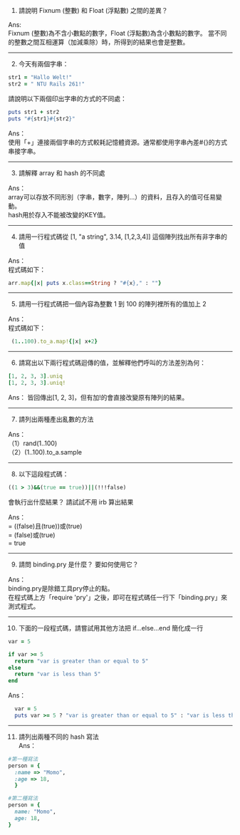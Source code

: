 1. 請說明 Fixnum (整數) 和 Float (浮點數) 之間的差異？

Ans:  
Fixnum (整數)為不含小數點的數字，Float (浮點數)為含小數點的數字。 
當不同的整數之間互相運算（加減乘除）時，所得到的結果也會是整數。

---
2. 今天有兩個字串：
  ```ruby 
  str1 = "Hallo Welt!" 
  str2 = " NTU Rails 261!"
  ```
請說明以下兩個印出字串的方式的不同處：
  ```ruby
  puts str1 + str2
  puts "#{str1}#{str2}"
  ```

Ans：  
使用「+」連接兩個字串的方式較耗記憶體資源。通常都使用字串內差#{}的方式串接字串。

---

3. 請解釋 array 和 hash 的不同處   

Ans：  
array可以存放不同形別（字串，數字，陣列...）的資料，且存入的值可任易變動。  
hash用於存入不能被改變的KEY值。

---
4. 請用一行程式碼從 [1, "a string", 3.14, [1,2,3,4]] 這個陣列找出所有非字串的值   

Ans：  
程式碼如下：  
```ruby
arr.map{|x| puts x.class==String ? "#{x}," : ""}
```

---
5. 請用一行程式碼把一個內容為整數 1 到 100 的陣列裡所有的值加上 2

Ans：  
程式碼如下：  
```ruby
 (1..100).to_a.map!{|x| x+2}
```
---
6. 請寫出以下兩行程式碼迴傳的值，並解釋他們呼叫的方法差別為何：
  ```ruby
  [1, 2, 3, 3].uniq
  [1, 2, 3, 3].uniq!
  ```  

Ans：
  皆回傳出[1, 2, 3]，但有加!的會直接改變原有陣列的結果。

---
7. 請列出兩種產出亂數的方法  

Ans：  
（1）rand(1..100)  
（2）(1..100).to_a.sample

---
8. 以下這段程式碼：
  ```ruby
  ((1 > 3)&&(true == true))||(!!!false)
  ```
  會執行出什麼結果？ 請試試不用 irb 算出結果  

Ans：  
= ((false)且(true))或(true)  
= (false)或(true)  
= true

---
9. 請問 binding.pry 是什麼？ 要如何使用它？  

Ans：  
binding.pry是除錯工具pry停止的點。  
在程式碼上方「require 'pry'」之後，即可在程式碼任一行下「binding.pry」來測式程式。

---
10. 下面的一段程式碼，請嘗試用其他方法把 if...else...end 簡化成一行

  ```ruby
  var = 5

  if var >= 5
  	return "var is greater than or equal to 5"
  else
  	return "var is less than 5"
  end
  ```  

Ans：  
```ruby
  var = 5
  puts var >= 5 ? "var is greater than or equal to 5" : "var is less than 5"
```

---
11. 請列出兩種不同的 hash 寫法  
Ans：  

```ruby
#第一種寫法
person = {
  :name => "Momo",
  :age => 18,
  }

#第二種寫法
person = {
  name: "Momo",
  age: 18,
}

```

